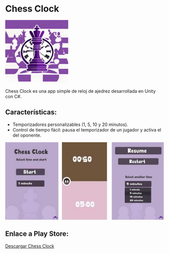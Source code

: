 # Chess Clock
![icono de la app](images/iconoChesss.png)

Chess Clock es una app simple de reloj de ajedrez desarrollada en Unity con C#.


## Características:
- Temporizadores personalizables (1, 5, 10 y 20 minutos).
- Control de tiempo fácil: pausa el temporizador de un jugador y activa el del oponente.



![icono de la app](images/bannerChessClock.jpg) 

## Enlace a Play Store:
[Descargar Chess Clock](https://play.google.com/store/apps/details?id=com.mantisnet.chessclock)

